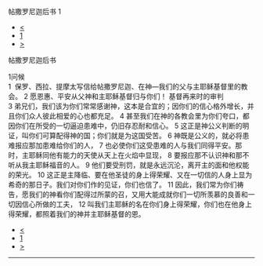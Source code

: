 ﻿





 帖撒罗尼迦后书 1




* [<](bible/1TH05.md)
* [1](bible/2TH.md)
* [>](bible/2TH02.md)



帖撒罗尼迦后书 
 
1问候  
1  保罗、西拉、提摩太写信给帖撒罗尼迦、在神—我们的父与主耶稣基督里的教会。 
2 愿恩惠、平安从父神和主耶稣基督归与你们！ 基督再来时的审判  
3 弟兄们，我们该为你们常常感谢神，这本是合宜的；因你们的信心格外增长，并且你们众人彼此相爱的心也都充足。 
4 甚至我们在神的各教会里为你们夸口，都因你们在所受的一切逼迫患难中，仍旧存忍耐和信心。 
5 这正是神公义判断的明证，叫你们可算配得神的国；你们就是为这国受苦。 
6 神既是公义的，就必将患难报应那加患难给你们的人， 
7 也必使你们这受患难的人与我们同得平安。那时，主耶稣同他有能力的天使从天上在火焰中显现， 
8 要报应那不认识神和那不听从我主耶稣福音的人。 
9 他们要受刑罚，就是永远沉沦，离开主的面和他权能的荣光。 
10 这正是主降临、要在他圣徒的身上得荣耀、又在一切信的人身上显为希奇的那日子。我们对你们作的见证，你们也信了。 
11 因此，我们常为你们祷告，愿我们的神看你们配得过所蒙的召，又用大能成就你们一切所羡慕的良善和一切因信心所做的工夫， 
12 叫我们主耶稣的名在你们身上得荣耀，你们也在他身上得荣耀，都照着我们的神并主耶稣基督的恩。 
* [<](bible/1TH05.md)
* [1](bible/2TH.md)
* [>](bible/2TH02.md)





---









